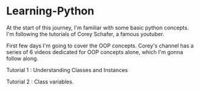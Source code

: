 # Learning-Python

At the start of this journey, I'm familiar with some basic python concepts.
I'm following the tutorials of Corey Schafer, a famous youtuber.

First few days I'm going to cover the OOP concepts.
Corey's channel has a series of 6 videos dedicated for OOP concepts alone, which I'm gonna follow along.

Tutorial 1 : Understanding Classes and Instances

Tutorial 2 : Class variables.

